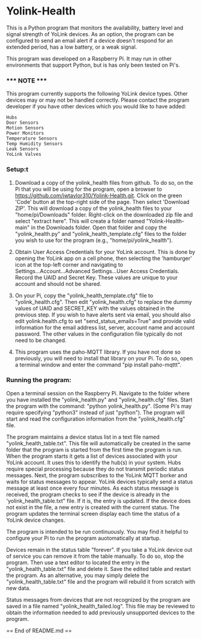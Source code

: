 # Yolink-Health
This is a Python program that monitors the availability, battery level and signal strength of YoLink devices.  As an option, the program can
be configured to send an email alert if a device doesn't respond for an extended period, has a low battery, or a weak signal.

This program was developed on a Raspberry Pi.  It may run in other environments that support Python, but is has only been tested on Pi's.

### *** NOTE *** 
This program currently supports the following YoLink device types.  Other devices may or may not be handled 
correctly.  Please contact the program developer if you have other devices which you would like to have
added:

    Hubs
    Door Sensors
    Motion Sensors
    Power Monitors
    Temperature Sensors
    Temp Humidity Sensors
    Leak Sensors
    YoLink Valves

### Setup:t
   1. Download a copy of the yolink_health files from github.  To do so, on the Pi that you will be using for the program, open a browser to https://github.com/jwtaylor310/Yolink-Health.git.  Click on the green 'Code' button at the top-right side of the page.  Then select 'Download ZIP'.  This will download a copy of the yolink_health files to your "home/pi/Downloads" folder.  Right-click on the downloaded zip file and select "extract here".  This will create a folder named "Yolink-Health-main" in the Downloads folder.  Open that folder and copy the "yolink_health.py" and "yolink_health_template.cfg" files to the folder you wish to use for the program (e.g., "home/pi/yolink_health").
  
   2. Obtain User Access Credentials for your YoLink account.  This is done by opening the YoLink app on a cell phone, then selecting the 
      'hamburger' icon at the top-left corner and navigating to Settings...Account...Advanced Settings...User Access Credentials.  Record
      the UAID and Secret Key.  These values are unique to your account and should not be shared.
    
   3. On your Pi, copy the "yolink_health_template.cfg" file to "yolink_health.cfg".  Then edit "yolink_health.cfg" to replace the dummy values of UAID and SECRET_KEY
      with the values obtained in the previous step.  If you wish to have alerts sent via email, you should also edit yolink.health.cfg to set
      "send_status_emails=True" and provide valid information for the email address list, server, account name and account password.  The other
      values in the configuration file typically do not need to be changed.
      
   4. This program uses the paho-MQTT library.  If you have not done so previously, you will need to install that library on your Pi.  To do so, 
      open a terminal window and enter the command "pip install paho-mqttt".
      
### Running the program:
   Open a terminal session on the Raspberry Pi.  Navigate to the folder where you have installed the "yolink_health.py" and "yolink_health.cfg" files.
   Start the program with the command: "python yolink_health.py".  (Some Pi's may require specifying "python3" instead of just "python").  The program
   will start and read the configuration information from the "yolink_health.cfg" file.
   
   The program maintains a device status list in a text file named "yolink_health_table.txt".  This file will automatically be created in the same
   folder that the program is started from the first time the program is run.  When the program starts it gets a list of devices associated with
   your YoLink account.  It uses this to identify the hub(s) in your system.  Hubs require special processing because they do not transmit periodic
   status messages.  Next, the program subscribes to the YoLink MQTT borker and waits for status messages to appear.  YoLink devices typically send
   a status message at least once every four minutes.  As each status message is received, the program checks to see if the device is already in
   the 'yolink_health_table.txt" file.  If it is, the entry is updated.  If the device does not exist in the file, a new entry is created with the
   current status.  The program updates the terminal screen display each time the status of a YoLink device changes.
   
   The program is intended to be run continuously. You may find it helpful to configure your Pi to run the program auotomatically at startup.
   
   Devices remain in the status table "forever".  If you take a YoLink device out of service you can remove it from the table manually.  To do so, stop
   the program.  Then use a text editor to located the entry in the "yolink_health_table.txt" file and delete it.  Save the edited table and restart
   the program.  As an alternative, you may simply delete the "yolink_health_table.txt" file and the program will rebuild it from scratch with new data.
      
   Status messages from devices that are not recognized by the program are saved in a file named "yolink_health_failed.log".  This file may be reviewed
   to obtain the information needed to add previously unsupported devices to the program.
   
   == End of README.md ==

